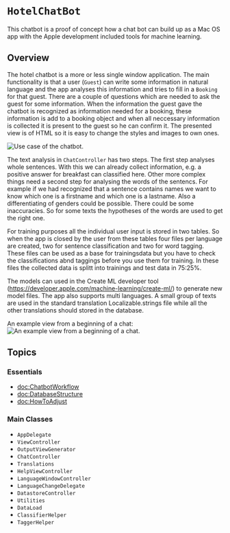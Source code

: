 # ``HotelChatBot``

This chatbot is a proof of concept how a chat bot can build up as a Mac OS app with the Apple development included tools for machine learning. 

## Overview

The hotel chatbot is a more or less single window application. The main functionality is that a user (``Guest``) can write some information
in natural language and the app analyses this information and tries to fill in a ``Booking`` for that guest. There are a couple of questions 
which are needed to ask the guest for some information. When the information the guest gave the chatbot is recognized as information needed
for a booking, these information is add to a booking object and when all neccessary information is collected it is present to the guest so
he can confirm it. The presented view is of HTML so it is easy to change the styles and images to own ones.

![Use case of the chatbot.](HotelbookingChatbotUseCase.svg)

The text analysis in ``ChatController`` has two steps. The first step analyses whole sentences. With this we can already collect information, e.g. a positive
answer for breakfast can classified here. Other more complex things need a second step for analysing the words of the sentencs. For example
if we had recognized that a sentence contains names we want to know which one is a firstname and which one is a lastname. Also a differentiating
of genders could be possible. There could be some inaccuracies. So for some texts the hypotheses of the words are used to get the right one.

For training purposes all the individual user input is stored in two tables. So when the app is closed by the user from these tables four files 
per language are created, two for sentence classification and two for word tagging. These files can be used as a base for trainingsdata but 
you have to check the classifications abnd taggings before you use them for training. In these files the collected data is splitt into trainings
and test data in 75:25%.

The models can used in the Create ML developer tool (https://developer.apple.com/machine-learning/create-ml/) to generate new model files.
The app also supports multi languages. A small group of texts are used in the standard translation Localizable.strings file while all the other 
translations should stored in the database.

An example view from a beginning of a chat:
![An example view from a beginning of a chat.](HotelChatbotSample.png)


## Topics

### Essentials

- <doc:ChatbotWorkflow>
- <doc:DatabaseStructure>
- <doc:HowToAdjust>

### Main Classes

- ``AppDelegate``
- ``ViewController``
- ``OutputViewGenerator``
- ``ChatController``
- ``Translations``
- ``HelpViewController``
- ``LanguageWindowController``
- ``LanguageChangeDelegate``
- ``DatastoreController``
- ``Utilities``
- ``DataLoad``
- ``ClassifierHelper``
- ``TaggerHelper``
